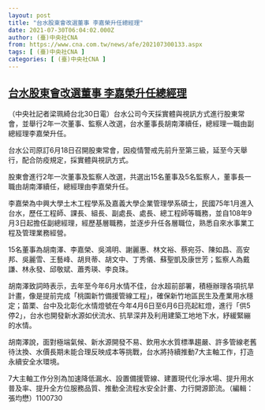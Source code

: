 ```yaml
---
layout: post
title: "台水股東會改選董事 李嘉榮升任總經理"
date: 2021-07-30T06:04:02.000Z
author: (臺)中央社CNA
from: https://www.cna.com.tw/news/afe/202107300133.aspx
tags: [ (臺)中央社CNA ]
categories: [ (臺)中央社CNA ]
---
```

<!--1627625042000-->
[台水股東會改選董事 李嘉榮升任總經理](https://www.cna.com.tw/news/afe/202107300133.aspx)
------

<div>
<div></div><div class="paragraph"><p>（中央社記者梁珮綺台北30日電）台水公司今天採實體與視訊方式進行股東常會，並舉行2年一次董事、監察人改選，台水董事長胡南澤續任，總經理一職由副總經理李嘉榮升任。</p><p>台水公司原訂6月18日召開股東常會，因疫情警戒先前升至第三級，延至今天舉行，配合防疫規定，採實體與視訊方式。</p><p>股東會進行2年一次董事及監察人改選，共選出15名董事及5名監察人，董事長一職由胡南澤續任，總經理由李嘉榮升任。</p><p>李嘉榮為中興大學土木工程學系及嘉義大學企業管理學系碩士，民國75年1月進入台水，歷任工程師、課長、組長、副處長、處長、總工程師等職務，並自108年9月3日起擔任副總經理，經歷基層職務，並逐步升任各層職位，熟悉自來水事業工程及管理業務經營。</p><p>15名董事為胡南澤、李嘉榮、吳鴻明、謝麗惠、林文裕、蔡宛芬、陳如昌、高安邦、吳麗雪、王藝峰、胡貝蒂、胡文中、丁秀儀、蘇聖凱及康世芳；監察人為戴謙、林永發、邱敬斌、蕭秀瑛、李良珠。</p><p>胡南澤致詞時表示，去年至今年6月水情不佳，台水超前部署，積極辦理各項抗旱計畫，像是提前完成「桃園新竹備援管線工程」，確保新竹地區民生及產業用水穩定；苗栗、台中及北彰化水情燈號在今年4月6日至6月6日亮起紅燈，進行「供5停2」，台水也開發新水源如伏流水、抗旱深井及利用建築工地地下水，紓緩緊繃的水情。</p><p>胡南澤說，面對極端氣候、新水源開發不易、飲用水水質標準趨嚴、許多管線老舊待汰換、水價長期未能合理反映成本等挑戰，台水將持續推動7大主軸工作，打造永續安全水環境。</p><p>7大主軸工作分別為加速降低漏水、設置備援管線、建置現代化淨水場、提升用水普及率、提升全方位服務品質、推動全流程水安全計畫、力行開源節流。（編輯：張均懋）1100730</p></div>
</div>
